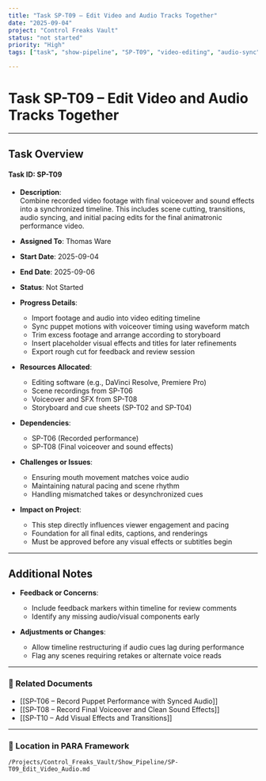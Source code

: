 ```yaml
---
title: "Task SP-T09 – Edit Video and Audio Tracks Together"
date: "2025-09-04"
project: "Control Freaks Vault"
status: "not started"
priority: "High"
tags: ["task", "show-pipeline", "SP-T09", "video-editing", "audio-sync"]

---
```


# Task SP-T09 – Edit Video and Audio Tracks Together

---

## Task Overview

#### Task ID: SP-T09

- **Description**:  
  Combine recorded video footage with final voiceover and sound effects into a synchronized timeline. This includes scene cutting, transitions, audio syncing, and initial pacing edits for the final animatronic performance video.

- **Assigned To**: Thomas Ware

- **Start Date**: 2025-09-04  
- **End Date**: 2025-09-06

- **Status**: Not Started

- **Progress Details**:
  - Import footage and audio into video editing timeline  
  - Sync puppet motions with voiceover timing using waveform match  
  - Trim excess footage and arrange according to storyboard  
  - Insert placeholder visual effects and titles for later refinements  
  - Export rough cut for feedback and review session

- **Resources Allocated**:
  - Editing software (e.g., DaVinci Resolve, Premiere Pro)  
  - Scene recordings from SP-T06  
  - Voiceover and SFX from SP-T08  
  - Storyboard and cue sheets (SP-T02 and SP-T04)

- **Dependencies**:
  - SP-T06 (Recorded performance)  
  - SP-T08 (Final voiceover and sound effects)

- **Challenges or Issues**:
  - Ensuring mouth movement matches voice audio  
  - Maintaining natural pacing and scene rhythm  
  - Handling mismatched takes or desynchronized cues

- **Impact on Project**:
  - This step directly influences viewer engagement and pacing  
  - Foundation for all final edits, captions, and renderings  
  - Must be approved before any visual effects or subtitles begin

---

## Additional Notes

- **Feedback or Concerns**:
  - Include feedback markers within timeline for review comments  
  - Identify any missing audio/visual components early

- **Adjustments or Changes**:
  - Allow timeline restructuring if audio cues lag during performance  
  - Flag any scenes requiring retakes or alternate voice reads

---

### 🔗 Related Documents

- [[SP-T06 – Record Puppet Performance with Synced Audio]]  
- [[SP-T08 – Record Final Voiceover and Clean Sound Effects]]  
- [[SP-T10 – Add Visual Effects and Transitions]]

---

### 📁 Location in PARA Framework

`/Projects/Control_Freaks_Vault/Show_Pipeline/SP-T09_Edit_Video_Audio.md`
